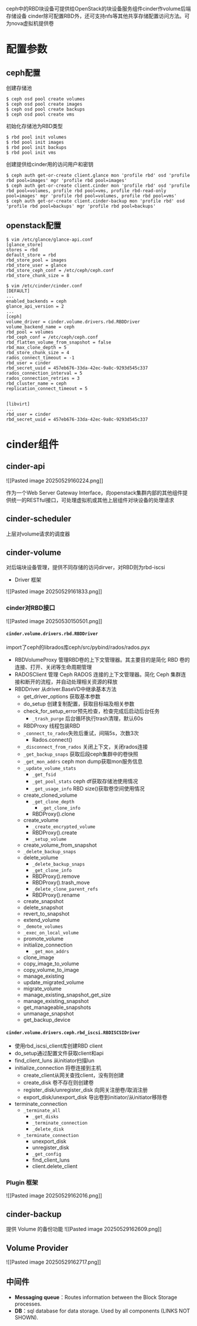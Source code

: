 ceph中的RBD块设备可提供给OpenStack的块设备服务组件cinder作volume后端存储设备
cinder除可配置RBD外，还可支持nfs等其他共享存储配置访问方法。可为nova虚拟机提供卷
# 配置参数
## ceph配置
创建存储池  
```  
$ ceph osd pool create volumes  
$ ceph osd pool create images  
$ ceph osd pool create backups  
$ ceph osd pool create vms  
```  
初始化存储池为RBD类型  
```  
$ rbd pool init volumes  
$ rbd pool init images  
$ rbd pool init backups  
$ rbd pool init vms  
```  
创建提供给cinder用的访问用户和密钥  
```  
$ ceph auth get-or-create client.glance mon 'profile rbd' osd 'profile rbd pool=images' mgr 'profile rbd pool=images'  
$ ceph auth get-or-create client.cinder mon 'profile rbd' osd 'profile rbd pool=volumes, profile rbd pool=vms, profile rbd-read-only pool=images' mgr 'profile rbd pool=volumes, profile rbd pool=vms'  
$ ceph auth get-or-create client.cinder-backup mon 'profile rbd' osd 'profile rbd pool=backups' mgr 'profile rbd pool=backups'  
```
## openstack配置
```
$ vim /etc/glance/glance-api.conf
[glance_store]
stores = rbd
default_store = rbd
rbd_store_pool = images
rbd_store_user = glance
rbd_store_ceph_conf = /etc/ceph/ceph.conf
rbd_store_chunk_size = 8

$ vim /etc/cinder/cinder.conf
[DEFAULT]
...
enabled_backends = ceph
glance_api_version = 2
...
[ceph]
volume_driver = cinder.volume.drivers.rbd.RBDDriver
volume_backend_name = ceph
rbd_pool = volumes
rbd_ceph_conf = /etc/ceph/ceph.conf
rbd_flatten_volume_from_snapshot = false
rbd_max_clone_depth = 5
rbd_store_chunk_size = 4
rados_connect_timeout = -1
rbd_user = cinder
rbd_secret_uuid = 457eb676-33da-42ec-9a8c-9293d545c337
rados_connection_interval = 5  
rados_connection_retries = 3  
rbd_cluster_name = ceph  
replication_connect_timeout = 5


[libvirt]
...
rbd_user = cinder
rbd_secret_uuid = 457eb676-33da-42ec-9a8c-9293d545c337

```

# cinder组件
## cinder-api
![[Pasted image 20250529160224.png]]

作为一个Web Server Gateway Interface，向openstack集群内部的其他组件提供统一的RESTful接口，可处理虚拟机或其他上层组件对块设备的处理请求
## cinder-scheduler
上层对volume请求的调度器
## cinder-volume
对后端块设备管理，提供不同存储的访问dirver，对RBD则为rbd-iscsi
- Driver 框架

![[Pasted image 20250529161833.png]]
### cinder对RBD接口
![[Pasted image 20250530150501.png]]
#### `cinder.volume.drivers.rbd.RBDDriver`
import了ceph的librados库ceph/src/pybind/rados/rados.pyx
- RBDVolumeProxy 管理RBD卷的上下文管理器。其主要目的是简化 RBD 卷的连接、打开、关闭等生命周期管理
- RADOSClient 管理 Ceph RADOS 连接的上下文管理器。简化 Ceph 集群连接和断开的流程，并自动处理相关资源的释放
- RBDDriver 从driver.BaseVD中继承基本方法
	- get_driver_options 获取基本参数
	- do_setup 创建复制配置，获取目标端及相关参数
	- check_for_setup_error预先检查，检查完成后启动后台任务
		- `_trash_purge` 后台循环执行trash清理，默认60s
	- RBDProxy 线程包装RBD
	- `_connect_to_rados`失败后重试，间隔5s，次数3次
		- Rados.connect()
	- `_disconnect_from_rados` 关闭上下文，关闭rados连接
	- `_get_backup_snaps` 获取后段ceph集群中的卷快照
	- `_get_mon_addrs` ceph mon dump获取mon服务信息
	- `_update_volume_stats`
		- `_get_fsid`
		- `_get_pool_stats` ceph df获取存储池使用情况
		- `_get_usage_info` RBD size()获取卷空间使用情况
	- create_cloned_volume
		- `_get_clone_depth`
			- `_get_clone_info`
		- RBDProxy().clone
	- create_volume
		- `_create_encrypted_volume`
		- RBDProxy().create
		- `_setup_volume`
	- create_volume_from_snapshot
	- `_delete_backup_snaps`
	- delete_volume
		- `_delete_backup_snaps`
		- `_get_clone_info`
		- RBDProxy().remove
		- RBDProxy().trash_move
		- `_delete_clone_parent_refs`
		- RBDProxy().rename
	- create_snapshot
	- delete_snapshot
	- revert_to_snapshot
	- extend_volume
	- `_demote_volumes`
	- `_exec_on_local_volume`
	- promote_volume
	- initialize_connection
		- `_get_mon_addrs`
	- clone_image
	- copy_image_to_volume
	- copy_volume_to_image
	- manage_existing
	- update_migrated_volume
	- migrate_volume
	- manage_existing_snapshot_get_size
	- manage_existing_snapshot
	- get_manageable_snapshots
	- unmanage_snapshot
	- get_backup_device
#### `cinder.volume.drivers.ceph.rbd_iscsi.RBDISCSIDriver`
- 使用rbd_iscsi_client库创建RBD client
- do_setup通过配置文件获取client和api
- find_client_luns 从initiator扫描lun
- initialize_connection 将卷连接到主机
	- create_client从网关查找client，没有则创建
	- create_disk 卷不存在则创建卷
	- register_disk/unregister_disk 向网关注册卷/取消注册
	- export_disk/unexport_disk 导出卷到initiator/从initiator移除卷
- terminate_connection
	- `_terminate_all`
		- `_get_disks`
		- `_terminate_connection`
		- `_delete_disk`
	- `_terminate_connection`
		- unexport_disk
		- unregister_disk
		- `_get_config`
		- find_client_luns
		- client.delete_client
### Plugin 框架
![[Pasted image 20250529162016.png]]
## cinder-backup
提供 Volume 的备份功能
![[Pasted image 20250529162609.png]]
## Volume Provider
![[Pasted image 20250529162717.png]]
## 中间件
- **Messaging queue**：Routes information between the Block Storage processes.
- **DB**：sql database for data storage. Used by all components (LINKS NOT SHOWN).
